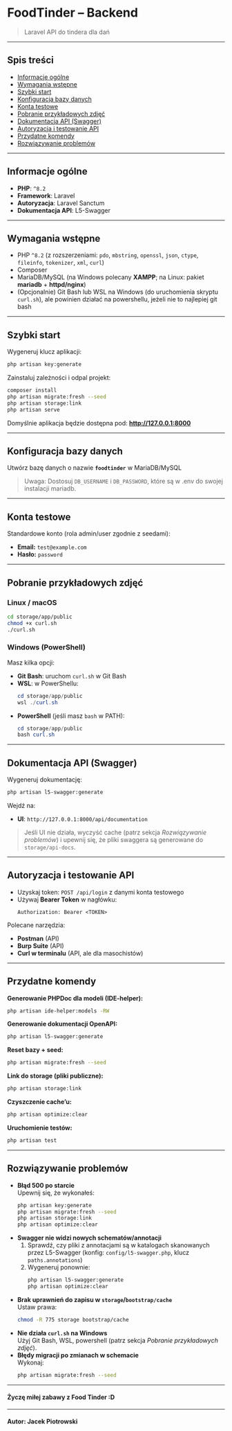 # FoodTinder – Backend

> Laravel API do tindera dla dań

---

## Spis treści
- [Informacje ogólne](#informacje-ogólne)
- [Wymagania wstępne](#wymagania-wstępne)
- [Szybki start](#szybki-start)
- [Konfiguracja bazy danych](#konfiguracja-bazy-danych)
- [Konta testowe](#konta-testowe)
- [Pobranie przykładowych zdjęć](#pobranie-przykładowych-zdjęć)
- [Dokumentacja API (Swagger)](#dokumentacja-api-swagger)
- [Autoryzacja i testowanie API](#autoryzacja-i-testowanie-api)
- [Przydatne komendy](#przydatne-komendy)
- [Rozwiązywanie problemów](#rozwiązywanie-problemów)

---

## Informacje ogólne

- **PHP**: `^8.2`
- **Framework**: Laravel
- **Autoryzacja**: Laravel Sanctum
- **Dokumentacja API**: L5-Swagger

---

## Wymagania wstępne

- PHP `^8.2` (z rozszerzeniami: `pdo`, `mbstring`, `openssl`, `json`, `ctype`, `fileinfo`, `tokenizer`, `xml`, `curl`)
- Composer
- MariaDB/MySQL (na Windows polecany **XAMPP**; na Linux: pakiet **mariadb** + **httpd/nginx**)
- (Opcjonalnie) Git Bash lub WSL na Windows (do uruchomienia skryptu `curl.sh`), ale powinien działać na powershellu, jeżeli nie to najlepiej git bash

---

## Szybki start

Wygeneruj klucz aplikacji:

```bash
php artisan key:generate
```

Zainstaluj zależności i odpal projekt:

```bash
composer install
php artisan migrate:fresh --seed
php artisan storage:link
php artisan serve
```

Domyślnie aplikacja będzie dostępna pod: **http://127.0.0.1:8000**

---

## Konfiguracja bazy danych

Utwórz bazę danych o nazwie **`foodtinder`** w MariaDB/MySQL


> Uwaga: Dostosuj `DB_USERNAME` i `DB_PASSWORD`, które są w .env do swojej instalacji mariadb.

---

## Konta testowe

Standardowe konto (rola admin/user zgodnie z seedami):

- **Email:** `test@example.com`
- **Hasło:** `password`

---

## Pobranie przykładowych zdjęć

### Linux / macOS
```bash
cd storage/app/public
chmod +x curl.sh
./curl.sh
```

### Windows (PowerShell)
Masz kilka opcji:
- **Git Bash**: uruchom `curl.sh` w Git Bash
- **WSL**: w PowerShellu:
  ```powershell
  cd storage/app/public
  wsl ./curl.sh
  ```
- **PowerShell** (jeśli masz `bash` w PATH):
  ```powershell
  cd storage/app/public
  bash curl.sh
  ```

---

## Dokumentacja API (Swagger)

Wygeneruj dokumentację:

```bash
php artisan l5-swagger:generate
```

Wejdź na:
- **UI**: `http://127.0.0.1:8000/api/documentation`

> Jeśli UI nie działa, wyczyść cache (patrz sekcja *Rozwiązywanie problemów*) i upewnij się, że pliki swaggera są generowane do `storage/api-docs`.

---

## Autoryzacja i testowanie API

- Uzyskaj token: `POST /api/login` z danymi konta testowego
- Używaj **Bearer Token** w nagłówku:
  ```
  Authorization: Bearer <TOKEN>
  ```

Polecane narzędzia:
- **Postman** (API)
- **Burp Suite** (API)
- **Curl w terminalu** (API, ale dla masochistów)

---

## Przydatne komendy

**Generowanie PHPDoc dla modeli (IDE-helper):**
```bash
php artisan ide-helper:models -RW
```

**Generowanie dokumentacji OpenAPI:**
```bash
php artisan l5-swagger:generate
```

**Reset bazy + seed:**
```bash
php artisan migrate:fresh --seed
```

**Link do storage (pliki publiczne):**
```bash
php artisan storage:link
```

**Czyszczenie cache’u:**
```bash
php artisan optimize:clear
```

**Uruchomienie testów:**
```bash
php artisan test
```

---

## Rozwiązywanie problemów

- **Błąd 500 po starcie**  
  Upewnij się, że wykonałeś:
  ```bash
  php artisan key:generate
  php artisan migrate:fresh --seed
  php artisan storage:link
  php artisan optimize:clear
  ```
- **Swagger nie widzi nowych schematów/annotacji**
    1) Sprawdź, czy pliki z annotacjami są w katalogach skanowanych przez L5-Swagger (konfig: `config/l5-swagger.php`, klucz `paths.annotations`)
    2) Wygeneruj ponownie:
       ```bash
       php artisan l5-swagger:generate
       php artisan optimize:clear
       ```
- **Brak uprawnień do zapisu w `storage`/`bootstrap/cache`**  
  Ustaw prawa:
  ```bash
  chmod -R 775 storage bootstrap/cache
  ```
- **Nie działa `curl.sh` na Windows**  
  Użyj Git Bash, WSL, powershell (patrz sekcja *Pobranie przykładowych zdjęć*).
- **Błędy migracji po zmianach w schemacie**  
  Wykonaj:
  ```bash
  php artisan migrate:fresh --seed
  ```

---

#### Życzę miłej zabawy z Food Tinder :D

---

#### Autor: Jacek Piotrowski
